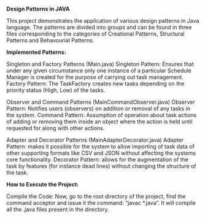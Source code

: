 **Design Patterns in JAVA** 

This project demonstrates the application of various design patterns in Java language. The patterns are divided into groups and can be found in three files corresponding to the categories of Creational Patterns, Structural Patterns and Behavourial Patterns.

**Implemented Patterns:**

Singleton and Factory Patterns (Main.java) Singleton Pattern: Ensures that under any given circumstance only one instance of a particular Schedule Manager is created for the purpose of carrying out task management. Factory Pattern: The TaskFactory creates new tasks depending on the priority status (High, Low) of the tasks.

Observer and Command Patterns (MainCommandObserver.java) Observer Pattern: Notifies users (observers) on addition or removal of any tasks in the system. Command Pattern: Assumption of operation about task actions of adding or removing them inside an object where the action is held until requested for along with other actions.

Adapter and Decorator Patterns (MainAdapterDecorator.java) Adapter Pattern: makes it possible for the system to allow importing of task data of other supporting formats like CSV and JSON without affecting the systems core functionality. Decorator Pattern: allows for the augmentation of the task by features (for instance dead lines) without changing the structure of the task.

**How to Execute the Project:**

Compile the Code: Now, go to the root directory of the project, find the command acceptor and issue it the command: “javac *.java”. 
It will compile all the .java files present in the directory.

